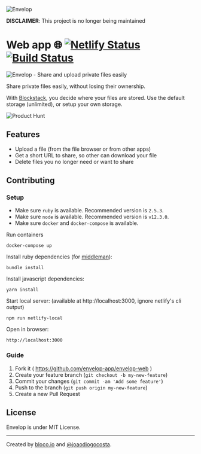 ![Envelop](https://envelop.app/images/logo.svg)

**DISCLAIMER**: This project is no longer being maintained

# Web app 🌐 [![Netlify Status](https://api.netlify.com/api/v1/badges/84718080-fc42-4011-acab-9d891c514d0c/deploy-status)](https://app.netlify.com/sites/envelop-web/deploys) [![Build Status](https://travis-ci.org/envelop-app/envelop-web.svg?branch=master)](https://travis-ci.org/envelop-app/envelop-web)

![Envelop - Share and upload private files easily](https://envelop.app/images/og-image.png)

Share private files easily, without losing their ownership.

With [Blockstack](https://blockstack.org), you decide where your files are stored.
Use the default storage (unlimited), or setup your own storage.

![Product Hunt](https://api.producthunt.com/widgets/embed-image/v1/featured.svg?post_id=161086&theme=light)

## Features

- Upload a file (from the file browser or from other apps)
- Get a short URL to share, so other can download your file
- Delete files you no longer need or want to share

## Contributing

### Setup

- Make sure `ruby` is available. Recommended version is `2.5.3`.
- Make sure `node` is available. Recommended version is `v12.3.0`.
- Make sure `docker` and `docker-compose` is available.

Run containers
```
docker-compose up
```

Install ruby dependencies (for [middleman](https://middlemanapp.com/)):
```
bundle install
```

Install javascript dependencies:
```
yarn install
```

Start local server:
(available at http://localhost:3000, ignore netlify's cli output)
```
npm run netlify-local
```

Open in  browser:
```
http://localhost:3000
```

### Guide

1. Fork it ( https://github.com/envelop-app/envelop-web )
2. Create your feature branch (`git checkout -b my-new-feature`)
3. Commit your changes (`git commit -am 'Add some feature'`)
4. Push to the branch (`git push origin my-new-feature`)
5. Create a new Pull Request

## License

Envelop is under MIT License.

---

Created by [bloco.io](https://www.bloco.io) and [@joaodiogocosta](https://twitter.com/joaodiogocosta).
